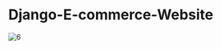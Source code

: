 # Django-E-commerce-Website

![6](https://user-images.githubusercontent.com/37478093/90109211-12d83b00-dd7e-11ea-8a7e-a923af61b79c.png)
